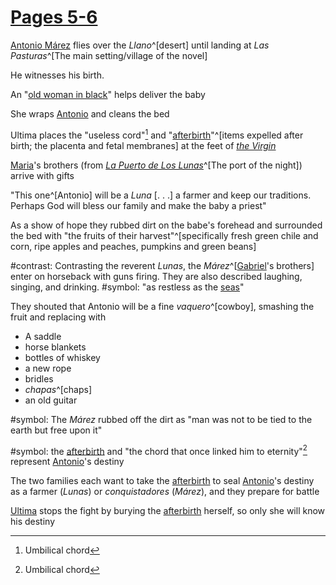 # [Pages 5-6](</BMU.pdf#page=17-18>)
[Antonio Márez](</Márez Family/Antonio Márez.md>) flies over the *Llano*^[desert] until landing at *Las Pasturas*^[The main setting/village of the novel]

He witnesses his birth.

An "[old woman in black](</Ultima.md>)" helps deliver the baby

She wraps [Antonio](</Márez Family/Antonio Márez.md>) and cleans the bed

Ultima places the "useless cord"[^chord] and "[afterbirth](</Symbols/afterbirth.md>)"^[items expelled after birth; the placenta and fetal membranes] at the feet of *[the Virgin](</Symbols/the Virgin.md>)*

[Maria](</Márez Family/Gabriel and Maria Márez.md#Maria Márez>)'s brothers (from *[La Puerto de Los Lunas](</La Puerto.md>)*^[The port of the night]) arrive with gifts

"This one^[Antonio] will be a *Luna* \[. . .\] a farmer and keep our traditions. Perhaps God will bless our family and make the baby a priest"

As a show of hope they rubbed dirt on the babe's forehead and surrounded the bed with "the fruits of their harvest"^[specifically fresh green chile and corn, ripe apples and peaches, pumpkins and green beans]

#contrast: Contrasting the reverent *Lunas*, the *Márez*^[[Gabriel](</Márez Family/Gabriel and Maria Márez.md#Gabriel Márez>)'s brothers] enter on horseback with guns firing. They are also described laughing, singing, and drinking.
#symbol: "as restless as the [seas](</Symbols/Water.md>)"

They shouted that Antonio will be a fine *vaquero*^[cowboy], smashing the fruit and replacing with
- A saddle
- horse blankets
- bottles of whiskey
- a new rope
- bridles
- *chapas*^[chaps]
- an old guitar

#symbol: The *Márez* rubbed off the dirt as "man was not to be tied to the earth but free upon it"

#symbol: the [afterbirth](</Symbols/afterbirth.md>) and "the chord that once linked him to eternity"[^chord] represent [Antonio](</Márez Family/Antonio Márez.md>)'s destiny

The two families each want to take the [afterbirth](</Symbols/afterbirth.md>) to seal [Antonio](</Márez Family/Antonio Márez.md>)'s destiny as a farmer (*Lunas*) or *conquistadores* (*Márez*), and they prepare for battle

[Ultima](</Ultima.md>) stops the fight by burying the [afterbirth](</Symbols/afterbirth.md>) herself, so only she will know his destiny

[^chord]: Umbilical chord